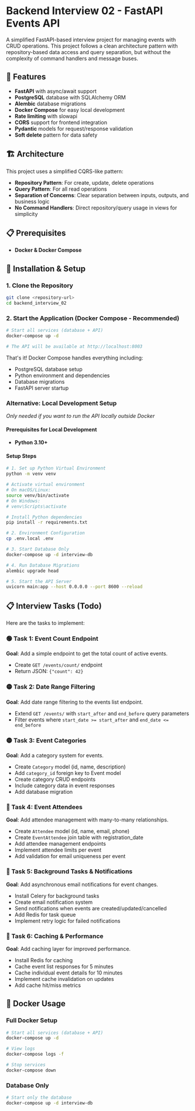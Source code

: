# Backend Interview 02 - FastAPI Events API

A simplified FastAPI-based interview project for managing events with CRUD operations. This project follows a clean architecture pattern with repository-based data access and query separation, but without the complexity of command handlers and message buses.

## 🚀 Features

- **FastAPI** with async/await support
- **PostgreSQL** database with SQLAlchemy ORM
- **Alembic** database migrations
- **Docker Compose** for easy local development
- **Rate limiting** with slowapi
- **CORS** support for frontend integration
- **Pydantic** models for request/response validation
- **Soft delete** pattern for data safety

## 🏗️ Architecture

This project uses a simplified CQRS-like pattern:
- **Repository Pattern**: For create, update, delete operations
- **Query Pattern**: For all read operations  
- **Separation of Concerns**: Clear separation between inputs, outputs, and business logic
- **No Command Handlers**: Direct repository/query usage in views for simplicity

## 📋 Prerequisites

- **Docker & Docker Compose**

## 🔧 Installation & Setup

### 1. Clone the Repository
```bash
git clone <repository-url>
cd backend_interview_02
```

### 2. Start the Application (Docker Compose - Recommended)
```bash
# Start all services (database + API)
docker-compose up -d

# The API will be available at http://localhost:8003
```

That's it! Docker Compose handles everything including:
- PostgreSQL database setup
- Python environment and dependencies
- Database migrations
- FastAPI server startup

### Alternative: Local Development Setup
*Only needed if you want to run the API locally outside Docker*

#### Prerequisites for Local Development
- **Python 3.10+**

#### Setup Steps
```bash
# 1. Set up Python Virtual Environment
python -m venv venv

# Activate virtual environment
# On macOS/Linux:
source venv/bin/activate
# On Windows:
# venv\Scripts\activate

# Install Python dependencies
pip install -r requirements.txt

# 2. Environment Configuration
cp .env.local .env

# 3. Start Database Only
docker-compose up -d interview-db

# 4. Run Database Migrations
alembic upgrade head

# 5. Start the API Server
uvicorn main:app --host 0.0.0.0 --port 8600 --reload
```

## 📋 Interview Tasks (Todo)

Here are the tasks to implement:

### 🟢 Task 1: Event Count Endpoint
**Goal**: Add a simple endpoint to get the total count of active events.
- Create `GET /events/count/` endpoint
- Return JSON: `{"count": 42}`

### 🟡 Task 2: Date Range Filtering
**Goal**: Add date range filtering to the events list endpoint.
- Extend `GET /events/` with `start_after` and `end_before` query parameters
- Filter events where `start_date >= start_after` and `end_date <= end_before`

### 🟡 Task 3: Event Categories
**Goal**: Add a category system for events.
- Create `Category` model (id, name, description)
- Add `category_id` foreign key to Event model
- Create category CRUD endpoints
- Include category data in event responses
- Add database migration

### 🔴 Task 4: Event Attendees
**Goal**: Add attendee management with many-to-many relationships.
- Create `Attendee` model (id, name, email, phone)
- Create `EventAttendee` join table with registration_date
- Add attendee management endpoints
- Implement attendee limits per event
- Add validation for email uniqueness per event

### 🔴 Task 5: Background Tasks & Notifications
**Goal**: Add asynchronous email notifications for event changes.
- Install Celery for background tasks
- Create email notification system
- Send notifications when events are created/updated/cancelled
- Add Redis for task queue
- Implement retry logic for failed notifications

### 🔴 Task 6: Caching & Performance
**Goal**: Add caching layer for improved performance.
- Install Redis for caching
- Cache event list responses for 5 minutes
- Cache individual event details for 10 minutes
- Implement cache invalidation on updates
- Add cache hit/miss metrics

## 🐳 Docker Usage

### Full Docker Setup
```bash
# Start all services (database + API)
docker-compose up -d

# View logs
docker-compose logs -f

# Stop services
docker-compose down
```

### Database Only
```bash
# Start only the database
docker-compose up -d interview-db
```
